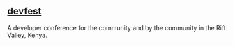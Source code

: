 ## [devfest]()

A developer conference for the community and by the community in the Rift Valley, Kenya.
